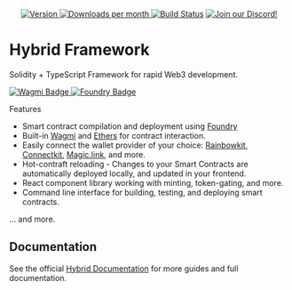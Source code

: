<!-- <p align="center">
  <picture>
    <source media="(prefers-color-scheme: dark)" srcset="./public/logo-white.svg">
    <img alt="Hybrid logo" src="./public/logo-white.svg" width="auto" height="60">
  </picture>
</p> -->

<div align="center">
  <a href="https://www.npmjs.com/package/hybrid">
    <img src="https://img.shields.io/npm/v/hybrid?colorA=21262d&colorB=161b22&label=npm&logo=npm" alt="Version">
  </a>
  <a href="https://www.npmjs.com/package/hybrid">
    <img src="https://img.shields.io/npm/dm/hybrid?colorA=21262d&colorB=161b22&label=npm&logo=npm" alt="Downloads per month">
  </a>
  <a href="https://github.com/hybridhq/hybrid/actions/workflows/react.yml"><img alt="Build Status" src="https://github.com/hybridhq/hybrid/actions/workflows/react.yml/badge.svg"/></a>
  <a href="https://discord.gg/CfrVhsVhfc"><img alt="Join our Discord!" src="https://img.shields.io/discord/1086070487400063018.svg?colorA=21262d&colorB=161b22&label=discord&logo=discord&style=flat"/></a>
<br/>

</div>

# Hybrid Framework

Solidity + TypeScript Framework for rapid Web3 development.

<a href="https://wagmi.sh/">
  <img src="https://img.shields.io/badge/Built%20with-Wagmi-000.svg" alt="Wagmi Badge">
</a>
<a href="https://getfoundry.sh/">
  <img src="https://img.shields.io/badge/Built%20with-Foundry-FFDB1C.svg" alt="Foundry Badge">
</a>

Features

- Smart contract compilation and deployment using [Foundry](https://getfoundry.sh/)
- Built-in [Wagmi](https://wagmi.sh/) and [Ethers](https://docs.ethers.org/v5/) for contract interaction.
- Easily connect the wallet provider of your choice: [Rainbowkit](https://www.rainbowkit.com/), [Connectkit](https://docs.family.co/connectkit), [Magic.link](https://magic.link), and more.
- <span className="text-white">Hot-contraft reloading</span> - Changes to your Smart
  Contracts are automatically deployed locally, and updated in your frontend.
- React component library working with minting, token-gating, and more.
- Command line interface for building, testing, and deploying smart contracts.

... and more.

## Documentation

See the official [Hybrid Documentation](https://hybrid.dev/docs) for more guides and full documentation.
